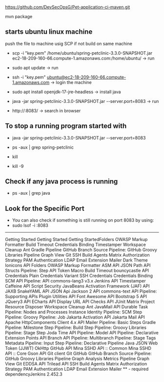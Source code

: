 https://github.com/DevSecOpsG/Pet-application-ci-maven.git 

mvn package

## starts ubuntu linux machine

push the file to machine usig SCP if not build on same machine

- scp -i "key.pem" /home/ubuntu/spring-petclinic-3.3.0-SNAPSHOT.jar ec2-18-209-160-66.compute-1.amazonaws.com:/home/ubuntu/   -> run 

- sudo apt update -> run 

- ssh -i "key.pem" ubuntu@ec2-18-209-160-66.compute-1.amazonaws.com  ->  login the machine 

- sudo apt install openjdk-17-jre-headless  ->  install java 

- java -jar spring-petclinic-3.3.0-SNAPSHOT.jar --server.port=8083  ->  run 

- http://<your-server-public-ip>:8083/   ->  search in browser
 

## To stop a running program started with 
- java -jar spring-petclinic-3.3.0-SNAPSHOT.jar --server.port=8083

- ps -aux | grep spring-petclinic

- kill <PID>

- kill -9 <PID>

## Check if any java process is running

- ps -aux | grep java

## Look for the Specific Port
- You can also check if something is still running on port 8083 by using:
- sudo lsof -i :8083



---

Getting Started
Getting Started
Getting StartedFolders OWASP Markup Formatter Build Timeout Credentials Binding Timestamper Workspace Cleanup Ant Gradle Pipeline GitHub Branch Source Pipeline: GitHub Groovy Libraries Pipeline Graph View Git SSH Build Agents Matrix Authorization Strategy PAM Authentication LDAP Email Extension Mailer Dark Theme
Ionicons API
Folders
OWASP Markup Formatter
ASM API
JSON Path API
Structs
Pipeline: Step API
Token Macro
Build Timeout
bouncycastle API
Credentials
Plain Credentials
Variant
SSH Credentials
Credentials Binding
SCM API
Pipeline: API
commons-lang3 v3.x Jenkins API
Timestamper
Caffeine API
Script Security
JavaBeans Activation Framework (JAF) API
JAXB
SnakeYAML API
JSON Api
Jackson 2 API
commons-text API
Pipeline: Supporting APIs
Plugin Utilities API
Font Awesome API
Bootstrap 5 API
JQuery3 API
ECharts API
Display URL API
Checks API
JUnit
Matrix Project
Resource Disposer
Workspace Cleanup
Ant
JavaMail API
Durable Task
Pipeline: Nodes and Processes
Instance Identity
Pipeline: SCM Step
Pipeline: Groovy
Pipeline: Job
Jakarta Activation API
Jakarta Mail API
Apache HttpComponents Client 4.x API
Mailer
Pipeline: Basic Steps
Gradle
Pipeline: Milestone Step
Pipeline: Build Step
Pipeline: Groovy Libraries
Pipeline: Stage Step
Joda Time API
Pipeline: Model API
Pipeline: Declarative Extension Points API
Branch API
Pipeline: Multibranch
Pipeline: Stage Tags Metadata
Pipeline: Input Step
Pipeline: Declarative
Pipeline
Java JSON Web Token (JJWT)
OkHttp
GitHub API
Mina SSHD API :: Common
Mina SSHD API :: Core
Gson API
Git client
Git
GitHub
GitHub Branch Source
Pipeline: GitHub Groovy Libraries
Pipeline Graph Analysis
Metrics
Pipeline Graph View
Git
EDDSA API
Trilead API
SSH Build Agents
Matrix Authorization Strategy
PAM Authentication
LDAP
Email Extension
Mailer
** - required dependencyJenkins 2.452.3





